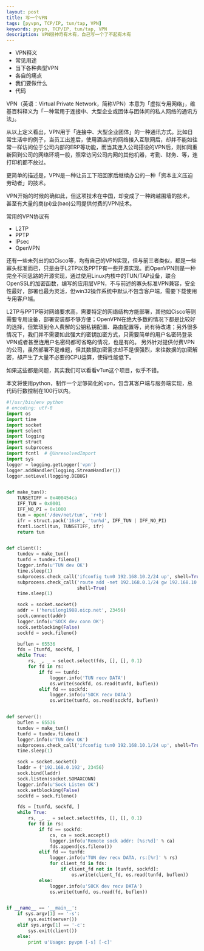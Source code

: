 ```yaml
---
layout: post
title: 写一个VPN
tags: [pyvpn, TCP/IP, tun/tap, VPN]
keywords: pyvpn, TCP/IP, tun/tap, VPN
description: VPN很神奇有木有，自己写一个了不起有木有
---
```


- VPN释义
- 常见用途
- 当下各种典型VPN
- 各自的痛点
- 我们要做什么
- 代码

VPN（英语：Virtual Private Network，简称VPN）本意为「虚拟专用网络」，维基百科释义为「一种常用于连接中、大型企业或团体与团体间的私人网络的通讯方法」。

从以上定义看出，VPN用于「连接中、大型企业团体」的一种通讯方式。比如日常生活中的例子，当员工出差后，使用酒店内的网络接入互联网后，却并不能如往常一样访问位于公司内部的ERP等功能，而当其连入公司搭设的VPN后，则如同重新回到公司的网络环境一般，照常访问公司内网的其他机器，考勤、财务、等，连打印机都不放过。

更简单的描述是，VPN是一种让员工下班回家后继续办公的一种「资本主义压迫劳动者」的技术。

VPN开始的时候的确如此，但这项技术在中国，却变成了一种跨越围墙的技术，甚至有大量的商(pi)业(bao)公司提供付费的VPN技术。

常用的VPN协议有
- L2TP
- PPTP
- IPsec
- OpenVPN

还有一些未列出的如Cisco等，均有自己的VPN实现，但与前三者类似，都是一些寡头标准而已，只是由于L2TP以及PPTP有一些开源实现。而OpenVPN则是一种完全不同思路的开源实现，通过使用Linux内核中的TUN/TAP设备，联合OpenSSL的加密函数，编写的应用层VPN，不与前述的寡头标准VPN兼容，安全性最好，部署也最为灵活，但win32操作系统中默认不包含客户端，需要下载使用专用客户端。

L2TP与PPTP等对网络要求高，需要特定的网络结构方能部署，其他如Cisco等则需要专用设备，部署安装都不够方便；OpenVPN在绝大多数的情况下都是比较好的选择，但繁琐到令人费解的公钥私钥配置、路由配置等，尚有待改进；另外很多情况下，我们并不需要如此强大的密钥加密方式，只需要简单的用户名密码登录VPN或者甚至连用户名密码都可省略的情况，也是有的。 另外针对提供付费VPN的公司，虽然部署不是难题，但其数据加密需求却不是很强烈，来往数据的加密解密，却产生了大量不必要的CPU运算，使得性能低下。

如果这些都是问题，其实我们可以看看vTun这个项目，似乎不错。

本文将使用python，制作一个足够简化的vpn，包含其客户端与服务端实现，总代码行数控制在100行以内。

```python
#!/usr/bin/env python
# encoding: utf-8
import os
import time
import socket
import select
import logging
import struct
import subprocess
import fcntl  # @UnresolvedImport
import sys
logger = logging.getLogger('vpn')
logger.addHandler(logging.StreamHandler())
logger.setLevel(logging.DEBUG)


def make_tun():
    TUNSETIFF = 0x400454ca
    IFF_TUN = 0x0001
    IFF_NO_PI = 0x1000
    tun = open('/dev/net/tun', 'r+b')
    ifr = struct.pack('16sH', 'tun%d', IFF_TUN | IFF_NO_PI)
    fcntl.ioctl(tun, TUNSETIFF, ifr)
    return tun


def client():
    tundev = make_tun()
    tunfd = tundev.fileno()
    logger.info(u'TUN dev OK')
    time.sleep(1)
    subprocess.check_call('ifconfig tun0 192.168.10.2/24 up', shell=True)
    subprocess.check_call('route add -net 192.168.0.1/24 gw 192.168.10.1 tun0',
                          shell=True)
    time.sleep(1)

    sock = socket.socket()
    addr = ('heruilong1988.oicp.net', 23456)
    sock.connect(addr)
    logger.info(u'SOCK dev conn OK')
    sock.setblocking(False)
    sockfd = sock.fileno()

    buflen = 65536
    fds = [tunfd, sockfd, ]
    while True:
        rs, _, _ = select.select(fds, [], [], 0.1)
        for fd in rs:
            if fd == tunfd:
                logger.info('TUN recv DATA')
                os.write(sockfd, os.read(tunfd, buflen))
            elif fd == sockfd:
                logger.info(u'SOCK recv DATA')
                os.write(tunfd, os.read(sockfd, buflen))


def server():
    buflen = 65536
    tundev = make_tun()
    tunfd = tundev.fileno()
    logger.info(u'TUN dev OK')
    subprocess.check_call('ifconfig tun0 192.168.10.1/24 up', shell=True)
    time.sleep(1)

    sock = socket.socket()
    laddr = ('192.168.0.192', 23456)
    sock.bind(laddr)
    sock.listen(socket.SOMAXCONN)
    logger.info(u'Sock Listen OK')
    sock.setblocking(False)
    sockfd = sock.fileno()

    fds = [tunfd, sockfd, ]
    while True:
        rs, _, _ = select.select(fds, [], [], 0.1)
        for fd in rs:
            if fd == sockfd:
                cs, ca = sock.accept()
                logger.info(u'Remote sock addr: [%s:%d]' % ca)
                fds.append(cs.fileno())
            elif fd == tunfd:
                logger.info(u'TUN dev recv DATA, rs:[%r]' % rs)
                for client_fd in fds:
                    if client_fd not in [tunfd, sockfd]:
                        os.write(client_fd, os.read(tunfd, buflen))
            else:
                logger.info(u'SOCK dev recv DATA')
                os.write(tunfd, os.read(fd, buflen))


if __name__ == '__main__':
    if sys.argv[1] == '-s':
        sys.exit(server())
    elif sys.argv[1] == '-c':
        sys.exit(client())
    else:
        print u'Usage: pyvpn [-s] [-c]'
```

